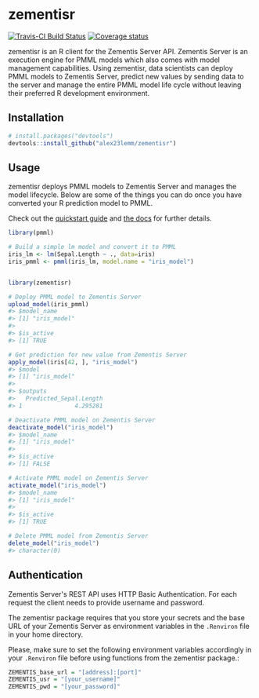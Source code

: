 <!-- README.md is generated from README.Rmd. Please edit that file -->
zementisr
=========

[![Travis-CI Build Status](https://travis-ci.org/alex23lemm/zementisr.svg?branch=master)](https://travis-ci.org/alex23lemm/zementisr) [![Coverage status](https://codecov.io/gh/alex23lemm/zementisr/branch/master/graph/badge.svg)](https://codecov.io/github/alex23lemm/zementisr?branch=master)

zementisr is an R client for the Zementis Server API. Zementis Server is an execution engine for PMML models which also comes with model management capabilities. Using zementisr, data scientists can deploy PMML models to Zementis Server, predict new values by sending data to the server and manage the entire PMML model life cycle without leaving their preferred R development environment.

Installation
------------

``` r
# install.packages("devtools")
devtools::install_github("alex23lemm/zementisr")
```

Usage
-----

zementisr deploys PMML models to Zementis Server and manages the model lifecycle. Below are some of the things you can do once you have converted your R prediction model to PMML.

Check out the [quickstart guide](https://alex23lemm.github.io/zementisr/articles/zementisr.html) and [the docs](https://alex23lemm.github.io/zementisr/reference/index.html) for further details.

``` r
library(pmml)

# Build a simple lm model and convert it to PMML
iris_lm <- lm(Sepal.Length ~ ., data=iris)
iris_pmml <- pmml(iris_lm, model.name = "iris_model")


library(zementisr)

# Deploy PMML model to Zementis Server
upload_model(iris_pmml)
#> $model_name
#> [1] "iris_model"
#> 
#> $is_active
#> [1] TRUE

# Get prediction for new value from Zementis Server
apply_model(iris[42, ], "iris_model")
#> $model
#> [1] "iris_model"
#> 
#> $outputs
#>   Predicted_Sepal.Length
#> 1               4.295281

# Deactivate PMML model on Zementis Server
deactivate_model("iris_model")
#> $model_name
#> [1] "iris_model"
#> 
#> $is_active
#> [1] FALSE

# Activate PMML model on Zementis Server
activate_model("iris_model")
#> $model_name
#> [1] "iris_model"
#> 
#> $is_active
#> [1] TRUE

# Delete PMML model from Zementis Server
delete_model("iris_model")
#> character(0)
```

Authentication
--------------

Zementis Server's REST API uses HTTP Basic Authentication. For each request the client needs to provide username and password.

The zementisr package requires that you store your secrets and the base URL of your Zementis Server as environment variables in the `.Renviron` file in your home directory.

Please, make sure to set the following environment variables accordingly in your `.Renviron` file before using functions from the zementisr package.:

``` r
ZEMENTIS_base_url = "[address]:[port]"
ZEMENTIS_usr = "[your_username]"
ZEMENTIS_pwd = "[your_password]"
```

